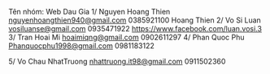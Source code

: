 Tên nhóm: Web Dau Gia
1/ Nguyen Hoang Thien
   nguyenhoangthien940@gmail.com
   0385921100
   Hoang Thien
2/ Vo Si Luan
   vosiluanse@gmail.com
   0935471922
   https://www.facebook.com/luan.vosi.3 
3/ Tran Hoai Mi
   hoaimiqng@gmail.com
   0902611297
4/ Phan Quoc Phu 
   Phanquocphu1998@gmail.com
   0981183122

5/
Vo Chau NhatTruong
nhattruong.it98@gmail.com
0911502360
